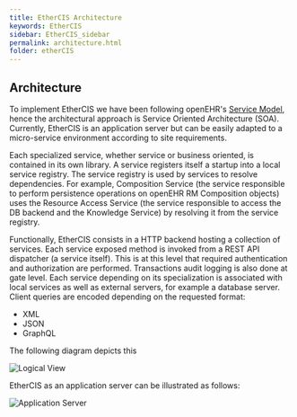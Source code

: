 ```yaml
---
title: EtherCIS Architecture
keywords: EtherCIS
sidebar: EtherCIS_sidebar
permalink: architecture.html
folder: etherCIS
---
```


## Architecture

To implement EtherCIS we have been following openEHR's [Service Model](http://www.openehr.org/releases/BASE/latest/docs/architecture_overview/architecture_overview.html#_service_model_sm), hence the architectural approach is Service Oriented Architecture (SOA). Currently, EtherCIS is an application server but can be easily adapted to a micro-service environment according to site requirements.

Each specialized service, whether service or business oriented, is contained in its own library. A service registers itself a startup into a local service registry. The service registry is used by services to resolve dependencies. For example, Composition Service (the service responsible to perform persistence operations on  openEHR RM Composition objects) uses the Resource Access Service (the service responsible to access the DB backend and the Knowledge Service) by resolving it from the service registry.

Functionally, EtherCIS consists in a HTTP backend hosting a collection of services. Each service exposed method is invoked from a REST API dispatcher (a service itself). This is at this level that required authentication and authorization are performed. Transactions audit logging is also done at gate level. Each service depending on its specialization is associated with local services as well as external servers, for example a database server. Client queries are encoded depending on the requested format:

- XML
- JSON
- GraphQL

The following diagram depicts this

![Logical View](https://github.com/ethercis/EtherCISdocumentation/tree/gh-pages/images/functional_view.png)

EtherCIS as an application server can be illustrated as follows:

![Application Server](https://github.com/ethercis/EtherCISdocumentation/tree/gh-pages/images/application_server.png)

